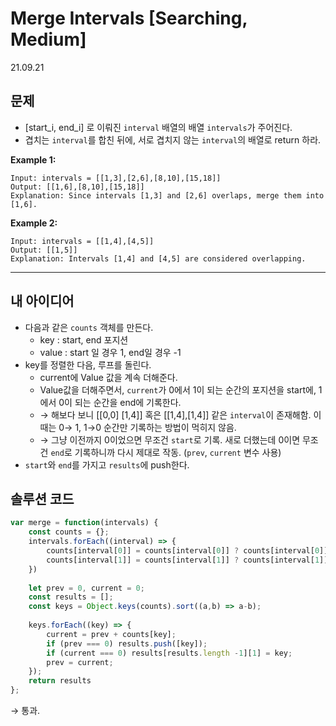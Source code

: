 # Merge Intervals [Searching, Medium]

21.09.21

## 문제

- [start_i, end_i] 로 이뤄진 `interval` 배열의 배열 `intervals`가 주어진다.
- 겹치는 `interval`를 합친 뒤에, 서로 겹치지 않는 `interval`의 배열로 return 하라.

**Example 1:**

```
Input: intervals = [[1,3],[2,6],[8,10],[15,18]]
Output: [[1,6],[8,10],[15,18]]
Explanation: Since intervals [1,3] and [2,6] overlaps, merge them into [1,6].

```

**Example 2:**

```
Input: intervals = [[1,4],[4,5]]
Output: [[1,5]]
Explanation: Intervals [1,4] and [4,5] are considered overlapping.

```

---

## 내 아이디어

- 다음과 같은 `counts` 객체를 만든다.
    - key : start, end 포지션
    - value : start 일 경우 1, end일 경우 -1
- key를 정렬한 다음, 루프를 돌린다.
    - current에 Value 값을 계속 더해준다.
    - Value값을 더해주면서, `current`가 0에서 1이 되는 순간의 포지션을 start에, 1에서 0이 되는 순간을 end에 기록한다.
    - → 해보다 보니 [[0,0] [1,4]] 혹은 [[1,4],[1,4]] 같은 `interval`이 존재해함. 이 때는 0→ 1, 1→0 순간만 기록하는 방법이 먹히지 않음.
    - → 그냥 이전까지 0이었으면 무조건 `start`로 기록. 새로 더했는데 0이면 무조건 `end`로 기록하니까 다시 제대로 작동. (`prev`, `current` 변수 사용)
- `start`와 `end`를 가지고 `results`에 push한다.

## 솔루션 코드

```jsx
var merge = function(intervals) {
    const counts = {};
    intervals.forEach((interval) => {
        counts[interval[0]] = counts[interval[0]] ? counts[interval[0]] + 1 : 1;
        counts[interval[1]] = counts[interval[1]] ? counts[interval[1]] - 1 : -1 ;
    })
    
    let prev = 0, current = 0;
    const results = [];
    const keys = Object.keys(counts).sort((a,b) => a-b);
    
    keys.forEach((key) => {
        current = prev + counts[key];
        if (prev === 0) results.push([key]);
        if (current === 0) results[results.length -1][1] = key;
        prev = current;
    });
    return results
};
```

→ 통과.